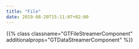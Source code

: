 ```yaml
---
title: "File"
date: 2019-08-20T15:11:07+02:00
---
```


{{% class classname="GTFileStreamerComponent" additionalprops="GTDataStreamerComponent" %}}
